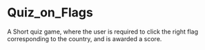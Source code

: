# Quiz_on_Flags
A Short quiz game, where the user is required to click the right flag corresponding to the country, and is awarded a score.
